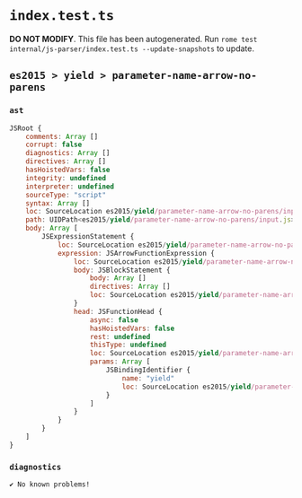 # `index.test.ts`

**DO NOT MODIFY**. This file has been autogenerated. Run `rome test internal/js-parser/index.test.ts --update-snapshots` to update.

## `es2015 > yield > parameter-name-arrow-no-parens`

### `ast`

```javascript
JSRoot {
	comments: Array []
	corrupt: false
	diagnostics: Array []
	directives: Array []
	hasHoistedVars: false
	integrity: undefined
	interpreter: undefined
	sourceType: "script"
	syntax: Array []
	loc: SourceLocation es2015/yield/parameter-name-arrow-no-parens/input.js 1:0-1:12
	path: UIDPath<es2015/yield/parameter-name-arrow-no-parens/input.js>
	body: Array [
		JSExpressionStatement {
			loc: SourceLocation es2015/yield/parameter-name-arrow-no-parens/input.js 1:0-1:12
			expression: JSArrowFunctionExpression {
				loc: SourceLocation es2015/yield/parameter-name-arrow-no-parens/input.js 1:0-1:11
				body: JSBlockStatement {
					body: Array []
					directives: Array []
					loc: SourceLocation es2015/yield/parameter-name-arrow-no-parens/input.js 1:9-1:11
				}
				head: JSFunctionHead {
					async: false
					hasHoistedVars: false
					rest: undefined
					thisType: undefined
					loc: SourceLocation es2015/yield/parameter-name-arrow-no-parens/input.js 1:0-1:8
					params: Array [
						JSBindingIdentifier {
							name: "yield"
							loc: SourceLocation es2015/yield/parameter-name-arrow-no-parens/input.js 1:0-1:5 (yield)
						}
					]
				}
			}
		}
	]
}
```

### `diagnostics`

```
✔ No known problems!

```
